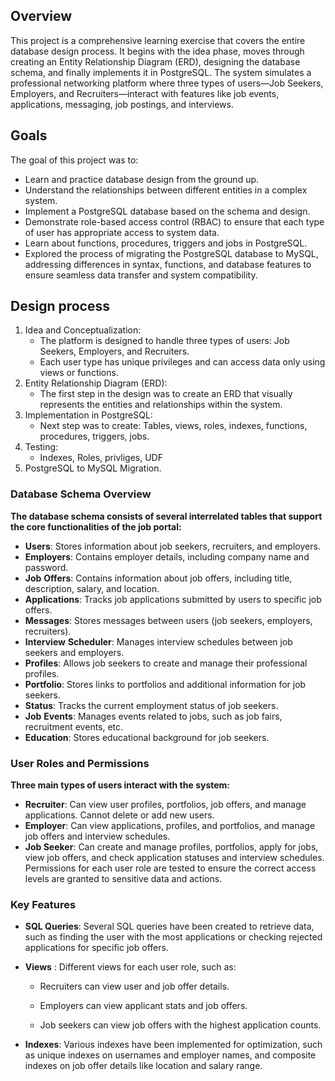 
## Overview

This project is a comprehensive learning exercise that covers the entire database design process. It begins with the idea phase, moves through creating an Entity Relationship Diagram (ERD), designing the database schema, and finally implements it in PostgreSQL. The system simulates a professional networking platform where three types of users—Job Seekers, Employers, and Recruiters—interact with features like job events, applications, messaging, job postings, and interviews.
## Goals

The goal of this project was to:
- Learn and practice database design from the ground up.
- Understand the relationships between different entities in a complex system.
- Implement a PostgreSQL database based on the schema and design.
- Demonstrate role-based access control (RBAC) to ensure that each type of user has appropriate access to system data.
- Learn about functions, procedures, triggers and jobs in PostgreSQL.
- Explored the process of migrating the PostgreSQL database to MySQL, addressing differences in syntax, functions, and database features to ensure seamless data transfer and system compatibility.
## Design process

1. Idea and Conceptualization:
	- The platform is designed to handle three types of users: Job Seekers, Employers, and Recruiters.
	- Each user type has unique privileges and can access data only using views or functions.
2. Entity Relationship Diagram (ERD):
	- The first step in the design was to create an ERD that visually represents the entities and relationships within the system.
3. Implementation in PostgreSQL:
	- Next step was to create: Tables, views, roles, indexes, functions, procedures, triggers, jobs.
4. Testing:
	- Indexes, Roles, privliges, UDF
5. PostgreSQL to MySQL Migration.
###  Database Schema Overview

**The database schema consists of several interrelated tables that support the core functionalities of the job portal:**

- **Users**: Stores information about job seekers, recruiters, and employers.
- **Employers**: Contains employer details, including company name and password.
- **Job** **Offers**: Contains information about job offers, including title, description, salary, and location.
- **Applications**: Tracks job applications submitted by users to specific job offers.
- **Messages**: Stores messages between users (job seekers, employers, recruiters).
- **Interview** **Scheduler**: Manages interview schedules between job seekers and employers.
- **Profiles**: Allows job seekers to create and manage their professional profiles.
- **Portfolio**: Stores links to portfolios and additional information for job seekers.
- **Status**: Tracks the current employment status of job seekers.
- **Job** **Events**: Manages events related to jobs, such as job fairs, recruitment events, etc.
- **Education**: Stores educational background for job seekers.

### User Roles and Permissions

**Three main types of users interact with the system:**

- **Recruiter**: Can view user profiles, portfolios, job offers, and manage applications. Cannot delete or add new users.
- **Employer**: Can view applications, profiles, and portfolios, and manage job offers and interview schedules.
- **Job Seeker**: Can create and manage profiles, portfolios, apply for jobs, view job offers, and check application statuses and interview schedules.
Permissions for each user role are tested to ensure the correct access levels are granted to sensitive data and actions.

### Key Features

- **SQL Queries**: Several SQL queries have been created to retrieve data, such as finding the user with the most applications or checking rejected applications for specific job offers.

- **Views** : Different views for each user role, such as:

	- Recruiters can view user and job offer details.
	
	- Employers can view applicant stats and job offers.
	
	- Job seekers can view job offers with the highest application counts.

- **Indexes**: Various indexes have been implemented for optimization, such as unique indexes on usernames and employer names, and composite indexes on job offer details like location and salary range.



 
